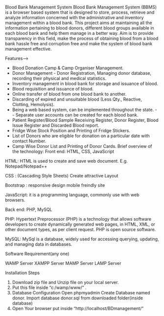 Blood Bank Management System
Blood Bank Management System (BBMS) is a browser based system that is designed to store, process, retrieve and analyze information concerned with the administrative and inventory management within a blood bank. This project aims at maintaining all the information pertaining to blood donors, different blood groups available in each blood bank and help them manage in a better way. Aim is to provide transparency in this field, make the process of obtaining blood from a blood bank hassle free and corruption free and make the system of blood bank management effective.

Features-->
- Blood Donation Camp & Camp Organiser Management.
- Donor Management - Donor Registration, Managing donor database, recording their physical and medical statistics.
- Inventory management in blood bank for storage and issuance of blood.
- Blood requisition and issuance of blood.
- Online transfer of blood from one blood bank to another.
- Discarding of expired and unsuitable blood (Less Qty., Reactive, Clotting, Hemolysis).
- Being a web based system, can be implemented throughout the state. - - Separate user accounts can be created for each blood bank.
- Patient Register/Blood Sample Receiving Register, Donor Register, Blood Issue Register and Discarded Blood report.
- Fridge Wise Stock Position and Printing of Fridge Stickers.
- List of Donors who are eligible for donation on a particular date with contact Number.
- Camp Wise Donor List and Printing of Donor Cards.
Brief overview of the technology:
Front end: HTML, CSS, JavaScript

HTML: HTML is used to create and save web document. E.g. Notepad/Notepad++

CSS : (Cascading Style Sheets) Create attractive Layout

Bootstrap : responsive design mobile freindly site

JavaScript: it is a programming language, commonly use with web browsers.

Back end: PHP, MySQL

PHP: Hypertext Preprocessor (PHP) is a technology that allows software developers to create dynamically generated web pages, in HTML, XML, or other document types, as per client request. PHP is open source software.

MySQL: MySql is a database, widely used for accessing querying, updating, and managing data in databases.

Software Requirement(any one)

WAMP Server
XAMPP Server
MAMP Server
LAMP Server


Installation Steps
1. Download zip file and Unzip file on your local server.
2. Put this file inside “c:/wamp/www/” .
3. Database Configuration
Open phpmyadmin
Create Database named donor.
Import database donor.sql from downloaded folder(inside database)
4. Open Your browser put inside “http://localhost/BDmanagement/”
